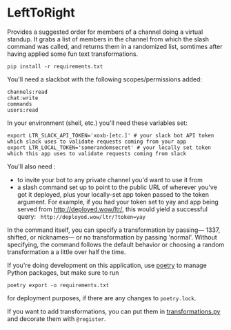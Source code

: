 # LeftToRight
Provides a suggested order for members of a channel doing a virtual standup. It grabs a list of members in the channel 
from which the slash command was called, and returns them in a randomized list, somtimes after having applied some fun
text transformations.


```
pip install -r requirements.txt
```

You'll need a slackbot with the following scopes/permissions added:
```
channels:read
chat:write
commands
users:read
```

In your environment (shell, etc.) you'll need these variables set:
```
export LTR_SLACK_API_TOKEN='xoxb-[etc.]' # your slack bot API token which slack uses to validate requests coming from your app
export LTR_LOCAL_TOKEN='somerandomsecret' # your locally set token which this app uses to validate requests coming from slack
```

You'll also need :
* to invite your bot to any private channel you'd want to use it from
* a slash command set up to point to the public URL of wherever you've got it deployed, plus your 
locally-set app token passed to the token argument. For example, if you had your token set to yay and 
app being served from http://deployed.wow/ltr/, this would yield a successful query:
``` http://deployed.wow/ltr/?token=yay```

In the command itself, you can specify a transformation by passing— 1337, shifted, or nicknames— or no transformation by
passing 'normal'. Without specifying, the command follows the default behavior or choosing a random transformation a
a little over half the time.

If you're doing development on this application, use [poetry](https://python-poetry.org/) to manage Python packages, but make sure to run

    poetry export -o requirements.txt

for deployment purposes, if there are any changes to `poetry.lock`.

If you want to add transformations, you can put them in [transformations.py](transformations.py) and decorate them with `@register`.
